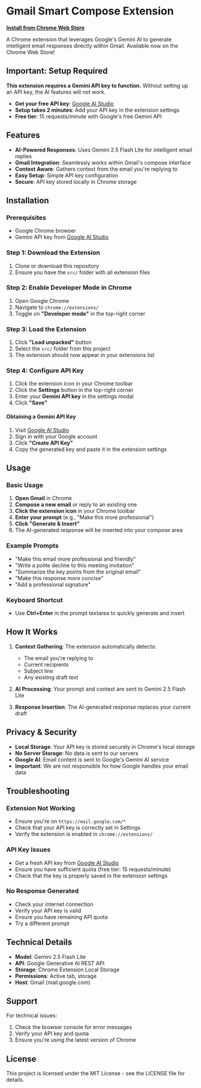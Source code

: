 # Gmail Smart Compose Extension

**[Install from Chrome Web Store](https://chromewebstore.google.com/detail/gmail-smart-compose/meafhkniffdncaggpbimmboicfemoiig)**

A Chrome extension that leverages Google's Gemini AI to generate intelligent email responses directly within Gmail. Available now on the Chrome Web Store!

## Important: Setup Required

**This extension requires a Gemini API key to function.** Without setting up an API key, the AI features will not work.

- **Get your free API key**: [Google AI Studio](https://makersuite.google.com/app/apikey)
- **Setup takes 2 minutes**: Add your API key in the extension settings
- **Free tier**: 15 requests/minute with Google's free Gemini API 

## Features

- **AI-Powered Responses**: Uses Gemini 2.5 Flash Lite for intelligent email replies
- **Gmail Integration**: Seamlessly works within Gmail's compose interface
- **Context Aware**: Gathers context from the email you're replying to
- **Easy Setup**: Simple API key configuration
- **Secure**: API key stored locally in Chrome storage

## Installation

### Prerequisites
- Google Chrome browser
- Gemini API key from [Google AI Studio](https://makersuite.google.com/app/apikey)

### Step 1: Download the Extension
1. Clone or download this repository
2. Ensure you have the `src/` folder with all extension files

### Step 2: Enable Developer Mode in Chrome
1. Open Google Chrome
2. Navigate to `chrome://extensions/`
3. Toggle on **"Developer mode"** in the top-right corner

### Step 3: Load the Extension
1. Click **"Load unpacked"** button
2. Select the `src/` folder from this project
3. The extension should now appear in your extensions list

### Step 4: Configure API Key
1. Click the extension icon in your Chrome toolbar
2. Click the **Settings** button in the top-right corner
3. Enter your **Gemini API key** in the settings modal
4. Click **"Save"**

#### Obtaining a Gemini API Key
1. Visit [Google AI Studio](https://makersuite.google.com/app/apikey)
2. Sign in with your Google account
3. Click **"Create API Key"**
4. Copy the generated key and paste it in the extension settings

## Usage

### Basic Usage
1. **Open Gmail** in Chrome
2. **Compose a new email** or reply to an existing one
3. **Click the extension icon** in your Chrome toolbar
4. **Enter your prompt** (e.g., "Make this more professional")
5. **Click "Generate & Insert"**
6. The AI-generated response will be inserted into your compose area

### Example Prompts
- "Make this email more professional and friendly"
- "Write a polite decline to this meeting invitation"
- "Summarize the key points from the original email"
- "Make this response more concise"
- "Add a professional signature"

### Keyboard Shortcut
- Use **Ctrl+Enter** in the prompt textarea to quickly generate and insert

## How It Works

1. **Context Gathering**: The extension automatically detects:
   - The email you're replying to
   - Current recipients
   - Subject line
   - Any existing draft text

2. **AI Processing**: Your prompt and context are sent to Gemini 2.5 Flash Lite

3. **Response Insertion**: The AI-generated response replaces your current draft

## Privacy & Security

- **Local Storage**: Your API key is stored securely in Chrome's local storage
- **No Server Storage**: No data is sent to our servers
- **Google AI**: Email content is sent to Google's Gemini AI service
- **Important**: We are not responsible for how Google handles your email data

## Troubleshooting

### Extension Not Working
- Ensure you're on `https://mail.google.com/*`
- Check that your API key is correctly set in Settings
- Verify the extension is enabled in `chrome://extensions/`

### API Key Issues
- Get a fresh API key from [Google AI Studio](https://makersuite.google.com/app/apikey)
- Ensure you have sufficient quota (free tier: 15 requests/minute)
- Check that the key is properly saved in the extension settings

### No Response Generated
- Check your internet connection
- Verify your API key is valid
- Ensure you have remaining API quota
- Try a different prompt

## Technical Details

- **Model**: Gemini 2.5 Flash Lite
- **API**: Google Generative AI REST API
- **Storage**: Chrome Extension Local Storage
- **Permissions**: Active tab, storage
- **Host**: Gmail (mail.google.com)

## Support

For technical issues:
1. Check the browser console for error messages
2. Verify your API key and quota
3. Ensure you're using the latest version of Chrome

## License

This project is licensed under the MIT License - see the LICENSE file for details.
